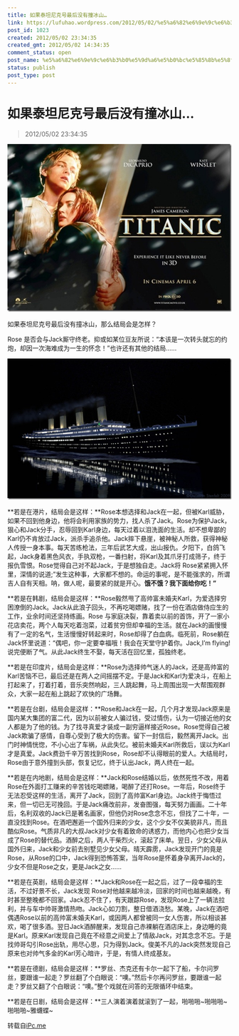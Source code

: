 ```yaml
---
title: 如果泰坦尼克号最后没有撞冰山…
link: https://lufuhao.wordpress.com/2012/05/02/%e5%a6%82%e6%9e%9c%e6%b3%b0%e5%9d%a6%e5%b0%bc%e5%85%8b%e5%8f%b7%e6%9c%80%e5%90%8e%e6%b2%a1%e6%9c%89%e6%92%9e%e5%86%b0%e5%b1%b1/
post_id: 1023
created: 2012/05/02 23:34:35
created_gmt: 2012/05/02 14:34:35
comment_status: open
post_name: %e5%a6%82%e6%9e%9c%e6%b3%b0%e5%9d%a6%e5%b0%bc%e5%85%8b%e5%8f%b7%e6%9c%80%e5%90%8e%e6%b2%a1%e6%9c%89%e6%92%9e%e5%86%b0%e5%b1%b1
status: publish
post_type: post
---
```


# 如果泰坦尼克号最后没有撞冰山…

> 2012/05/02 23:34:35

![20120502-233435-0001.jpg](/assets/images/20120502-233435-0001.jpg)

如果泰坦尼克号最后没有撞冰山，那么结局会是怎样？

Rose 是否会与Jack厮守终老。抑或如某位豆友所说：“本该是一次转头就忘的约炮，却因一次海难成为一生的怀念！”也许还有其他的结局……

![20120502-233435-0002.jpg](assets/images/20120502-233435-0002.jpg)

**若是在港片，结局会是这样：**Rose本想选择和Jack在一起，但被Karl威胁，如果不回到他身边，他将会利用家族的势力，找人杀了Jack。Rose为保护Jack，狠心和Jack分手，忍辱回到Karl身边，每天过着以泪洗面的生活。却不想卑鄙的Karl仍不肯放过Jack，派杀手追杀他。Jack摔下悬崖，被神秘人所救，获得神秘人传授一身本事。每天苦练枪法，三年后武艺大成，出山报仇。夕阳下，白鸽飞起，Jack身着黑色风衣，手执双枪，一番扫射，将Karl及其爪牙打成筛子，终于报仇雪恨。Rose觉得自己对不起Jack，于是想独自走。Jack将 Rose紧紧拥入怀里，深情的说道;”发生这种事，大家都不想的。命运的事呢，是不能强求的，所谓吉人自有天相。呐，做人呢，最要紧的就是开心。**饿不饿？我下面给你吃！”**

**若是在韩剧，结局会是这样：**Rose毅然甩了高帅富未婚夫Karl，为爱选择穷困潦倒的Jack。Jack从此浪子回头，不再吃喝嫖赌，找了一份在酒店做侍应生的工作，业余时间还坚持练画。Rose 与家庭决裂，靠着卖以前的首饰，开了一家小花店卖花，两个人每天吃着泡菜，过着贫穷但却幸福的生活。就在Jack的画慢慢有了一定的名气，生活慢慢好转起来时，Rose却得了白血病。临死前，Rose躺在Jack怀里说道：“偶吧，你一定要幸福哦！我会在天堂守护着你。Jack,I’m flying! 说完便断了气。从此Jack终生不娶，每天活在回忆里，孤独终老。

**若是在印度片，结局会是这样：**Rose为选择帅气迷人的Jack，还是高帅富的Karl苦恼不已，最后还是在两人之间摇摆不定。于是Jack和Karl为爱决斗，在船上打起来了，打着打着，音乐突然响起，三人跳起舞，马上周围出现一大帮围观群众，大家一起在船上跳起了欢快的广场舞。

**若是在台剧，结局会是这样：**Rose和Jack在一起，几个月才发现Jack原来是国内某大集团的富二代，因为以前被女人骗过钱，受过情伤，认为一切接近他的女人都是为了他的钱。为了找寻真爱才装成一副穷逼样接近Rose。Rose觉得自己被Jack欺骗了感情，自尊心受到了极大的伤害。留下一封信后，毅然离开Jack。出门时神情恍惚，不小心出了车祸，从此失忆。被前未婚夫Karl所救后，误以为Karl才是真爱。Jack费劲千辛万苦找到Rose，Rose却不认得眼前的爱人。大结局时，Rose由于意外撞到头部，恢复记忆，终于认出Jack，两人终在一起。

**若是在内地剧，结局会是这样：**Jack和Rose结婚以后，依然死性不改，用着Rose在外面打工赚来的辛苦钱吃喝嫖赌，喝醉了还打Rose。一年后，Rose终于无法忍受这样的生活，离开了Jack，回到了高帅富Karl身边。Jack终于悔悟过来，但一切已无可挽回。于是Jack痛改前非，发奋图强，每天努力画画。二十年后，名利双收的Jack已是著名画家，但他仍对Rose念念不忘，但找了二十年，一直没找到Rose。在酒吧邂逅一个国外归来的少女，这个少女不仅美貌非凡，而且酷似Rose。气质非凡的大叔Jack对少女有着致命的诱惑力，而他内心也把少女当成了Rose的替代品。酒醉之后，两人干柴烈火，滚起了床单。翌日，少女父母从国外归来，Jack和少女前去别墅见少女父母。晴天霹雳，Jack发现开门的竟是Rose，从Rose的口中，Jack得到恐怖答案，当年Rose是怀着身孕离开Jack的，少女不但是Rose之女，更是Jack之女……

**若是在英剧，结局会是这样：**Jack和Rose在一起之后，过了一段幸福的生活，不过好景不长，Jack发现 Rose对他越来越冷淡，回家的时间也越来越晚，有时甚至整晚都不回家。Jack忍不住了，有天跟踪Rose，发现Rose上了一辆法拉利，并与车中帅哥激情热吻。Jack心如刀割，整日借酒浇愁。某晚，Jack在酒吧偶遇Rose以前的高帅富未婚夫Karl，或因两人都曾被同一女人伤害，所以相谈甚欢，喝了很多酒。翌日Jack酒醉醒来，发现自己赤裸躺在酒店床上，身边睡的竟是Karl。原来Karl发现自己竟在不经意之间爱上了情敌Jack，对其念念不忘。于是找帅哥勾引Rose出轨，用尽心思，只为得到Jack。俊美不凡的Jack突然发现自己原来也对帅气多金的Karl芳心暗许，于是，有情人终成基友。

**若是在德剧，结局会是这样：**罗丝、杰克还有卡尔一起下了船，卡尔问罗丝，要跟谁一起走？罗丝翻了个白眼说：“噢。”然后卡尔再问罗丝，要跟谁一起走？罗丝又翻了个白眼说：“噢。”整个戏就在问答的无限循环中结束。

**若是在日剧，结局会是这样：**三人演着演着就滚到了一起，啪啪啪~啪啪啪~啪啪啪~雅蠛蝶~

转载自[iPc.me](http://www.ipc.me/if-titanic-didnt-hit-the-iceberg.html)
